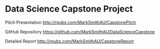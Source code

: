 # Data Science Capstone Project

Pitch Presentation <http://rpubs.com/MarkSmithAU/CapstonePitch>

GitHub Repository <https://github.com/MarkSmithAU/DataScienceCapstone>

Detailed Report <http://rpubs.com/MarkSmithAU/CapstoneReport>
